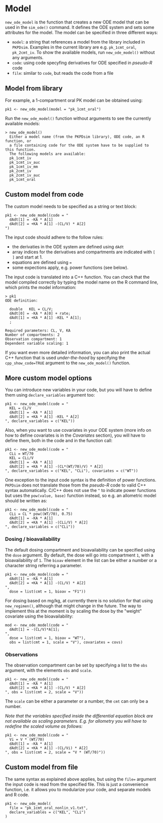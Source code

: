 # Model

`new_ode_model` is the function that creates a new ODE model that can be used in the `sim_ode()` command. It defines the ODE system and sets some attributes for the model. The model can be specified in three different ways:

- `model`: a string that references a model from the library included in `PKPDsim`. Examples in the current library are e.g. `pk_1cmt_oral`, `pk_2cmt_iv`. To show the available models, run `new_ode_model()` without any arguments.
- `code`: using code specyfing derivatives for ODE specified in *pseudo-R* code
- `file`: similar to `code`, but reads the code from a file

## Model from library

For example, a 1-compartment oral PK model can be obtained using:

    pk1 <- new_ode_model(model = "pk_1cmt_oral")

Run the `new_ode_model()` function without arguments to see the currently available models:

    > new_ode_model()
      Either a model name (from the PKPDsim library), ODE code, an R function, or
      a file containing code for the ODE system have to be supplied to this function.
      The following models are available:
      pk_1cmt_iv
      pk_1cmt_iv_auc
      pk_1cmt_iv_mm
      pk_2cmt_iv
      pk_2cmt_iv_auc
      pk_1cmt_oral

## Custom model from code

The custom model needs to be specified as a string or text block:

    pk1 <- new_ode_model(code = "
      dAdt[1] = -KA * A[1]
      dAdt[2] = +KA * A[1] -(CL/V) * A[2]
    ")

The input code should adhere to the follow rules:

- the derivaties in the ODE system are defined using `dAdt`
- array indices for the derivatives and compartments are indicated with `[ ]` and start at 1.
- equations are defined using `=`
- some expections apply, e.g. power functions (see below).

The input code is translated into a C++ function. You can check that the model compiled correctly by typing the model name on the R command line, which prints the model information:

    > pk1
    ODE definition:

      double   KEL = CL/V;
      dAdt[0] = -KA * A[0] + rate;
      dAdt[1] = +KA * A[1] -KEL * A[1];
      ;

    Required parameters: CL, V, KA
    Number of compartments: 2
    Observation compartment: 1
    Dependent variable scaling: 1

If you want even more detailed information, you can also print the actual C++ function that is used *under-the-hood* by specifying the `cpp_show_code=TRUE` argument to the `new_ode_model()` function.

## More custom model options

You can introduce new variables in your code, but you will have to define them using `declare_variables` argument too:

    pk1 <- new_ode_model(code = "
      KEL = CL/V
      dAdt[1] = -KA * A[1]
      dAdt[2] = +KA * A[1] -KEL * A[2]
    ", declare_variables = c("KEL"))

Also, when you want to use covariates in your ODE system (more info on how to define covariates is in the *Covariates* section), you will have to define them, both in the code and in the function call:

    pk1 <- new_ode_model(code = "
      CLi = WT/70
      KEL = CLi/V
      dAdt[1] = -KA * A[1]
      dAdt[2] = +KA * A[1] -(CL*(WT/70)/V) * A[2]
    ", declare_variables = c("KEL", "CLi"), covariates = c("WT"))

One exception to the input code syntax is the definition of power functions. `PKPDsim` does not translate those from the *pseudo-R* code to valid C++ syntax automatically. C/C++ does not use the `^` to indicate power functions but uses the `pow(value, base)` function instead, so e.g. an allometric model should be written as:

    pk1 <- new_ode_model(code = "
      CLi = CL * pow((WT/70), 0.75)
      dAdt[1] = -KA * A[1]
      dAdt[2] = +KA * A[1] -(CLi/V) * A[2]
    ", declare_variables = c("CLi"))

### Dosing / bioavailability

The default dosing compartment and bioavailability can be specified using the `dose` argument. By default, the dose will go into compartment `1`, with a bioavailability of `1`. The `bioav` element in the list can be either a number or a character string referring a parameter.

    pk1 <- new_ode_model(code = "
      dAdt[1] = -KA * A[1]
      dAdt[2] = +KA * A[1] -(CL/V) * A[2]
    ",
      dose = list(cmt = 1, bioav = "F1"))

For dosing based on mg/kg, at currently there is no solution for that using `new_regimen()`, although that might change in the future. The way to implement this at the moment is by scaling the dose by the "weight" covariate using the bioavailability:

    mod <- new_ode_model(code = "
      dAdt[1] = -(CL/V)*A[1];
    ",
      dose = list(cmt = 1, bioav = "WT"),
      obs = list(cmt = 1, scale = "V"), covariates = covs)

### Observations

The observation compartment can be set by specifying a list to the `obs` argument, with the elements `obs` and `scale`.

    pk1 <- new_ode_model(code = "
      dAdt[1] = -KA * A[1]
      dAdt[2] = +KA * A[1] -(CL/V) * A[2]
    ", obs = list(cmt = 2, scale = "V"))

The `scale` can be either a parameter or a number, the `cmt` can only be a number.

*Note that the variables specified inside the differential equation block are not available as scaling parameters. E.g. for allometry you will have to redefine the scaled volume as follows:*

    pk1 <- new_ode_model(code = "
      Vi = V * (WT/70)
      dAdt[1] = -KA * A[1]
      dAdt[2] = +KA * A[1] -(CL/Vi) * A[2]
    ", obs = list(cmt = 2, scale = "V * (WT/70)"))

## Custom model from file

The same syntax as explained above applies, but using the `file=` argument the input code is read from the specified file. This is just a convenience function, i.e. it allows you to modularize your code, and separate models and R code.

    pk1 <- new_ode_model(
      file = "pk_1cmt_oral_nonlin_v1.txt",
      declare_variables = c("KEL", "CLi")
    )
